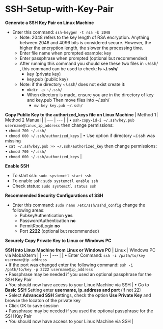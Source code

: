 # SSH-Setup-with-Key-Pair

**Generate a SSH Key Pair on Linux Machine**
* Enter this command: `ssh-keygen -t rsa -b 2048`
  * Note: 2048 refers to the key length of RSA encryption. Anything between 2048 and 4096 bits is considered secure. However, the higher the encryption length, the slower the processing time.
  * Enter file name when prompted example: key
  * Enter passphrase when prompted (optional but recommended)
  * After running this command you should see these two files in ~/ssh/ , this command can be used to check: **ls ~/.ssh/**
    * key (private key)
    * key.pub (public key)
  * Note: if the directory ~/.ssh/ does not exist create it:
    *  `mkdir -p ~/.ssh/`
    *  When directory is made, ensure you are in the directory of key and key.pub Then move files into ~/.ssh/
       * `mv key key.pub ~/.ssh/`

**Copy Public Key to the authorized_keys file on Linux Machine**
| Method 1 | Method 2 Manual |
| --- | --- |
| • `ssh-copy-id-i ~/.ssh/key.pub username@linux_ip_address` then change permissions: <br> • `chmod 700 ~/.ssh/` <br> • `chmod 600 ~/.ssh/authorized_keys` | • Use option if directory ~/.ssh was missing <br> • `cat ~/.ssh/key.pub >> ~/.ssh/authorized_key` then change permissions: <br> • `chmod 700 ~/.ssh/` <br> • `chmod 600 ~/.ssh/authorized_keys` |

**Enable SSH**
* To start ssh: `sudo systemctl start ssh`
* To enable ssh: `sudo systemctl enable ssh`
* Check status: `sudo systemctl status ssh`

**Recommended Security Configurations of SSH**
* Enter this command: `sudo nano /etc/ssh/sshd_config` change the following areas:
  * PubkeyAuthentication **yes**
  * PasswordAuthentication **no**
  * PermitRootLogin **no**
  * Port **2222** (optional but recommended) 
 
**Securely Copy Private Key to Linux or Windows PC**


**SSH into Linux Machine from Linux or Windows PC**
| Linux | Windows PC via MobaXterm |
| --- | --- |
| • Enter Command: `ssh -i /path/to/key username@ip_address` <br> • If the port was changed enter the following command: `ssh -i /path/to/key -p 2222 username@ip_address` <br> • Passphrase may be needed if you used an optional passphrase for the SSH Key Pair <br> • You should now have access to your Linux Machine via SSH | • Go to **Basic SSH** Setting enter **username, ip_address and port** (if not 22) <br> • Select **Advanced SSH** Settings, check the option **Use Private Key** and browse the locaton of the private key <br> • Click OK to save session <br> • Passphrase may be needed if you used the optional passphrase for the SSH Key Pair <br> • You should now have access to your Linux Machine via SSH |
